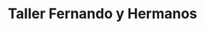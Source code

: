 ---
title: "Taller Fernando y Hermanos"
url: /santiago/taller-fernando-y-hermanos/
shop: reparación de automóviles
---